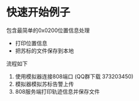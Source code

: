 # 快速开始例子

包含最简单的0x0200位置信息处理
- 打印位置信息
- 把苏标的文件保存到本地

流程如下
1. 使用模拟器连接808端口 (QQ群下载 373203450)
2. 模拟器模拟苏标告警上传
3. 808服务端打印轨迹信息并保存文件